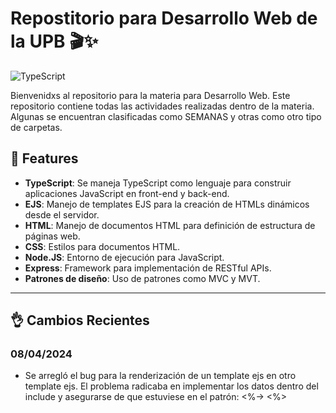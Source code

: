 # Repostitorio para Desarrollo Web de la UPB 🎬✨

![TypeScript](https://upload.wikimedia.org/wikipedia/commons/thumb/4/4c/Typescript_logo_2020.svg/2048px-Typescript_logo_2020.svg.png)

Bienvenidxs al repositorio para la materia para Desarrollo Web. Este repositorio contiene todas las actividades realizadas dentro de la materia. Algunas se encuentran clasificadas como SEMANAS y otras como otro tipo de carpetas.

## 🌟 Features

- **TypeScript**: Se maneja TypeScript como lenguaje para construir aplicaciones JavaScript en front-end y back-end.
- **EJS**: Manejo de templates EJS para la creación de HTMLs dinámicos desde el servidor.
- **HTML**: Manejo de documentos HTML para definición de estructura de páginas web.
- **CSS**: Estilos para documentos HTML.
- **Node.JS**: Entorno de ejecución para JavaScript.
- **Express**: Framework para implementación de RESTful APIs.
- **Patrones de diseño**: Uso de patrones como MVC y MVT.

---

## 👌 Cambios Recientes

### 08/04/2024

- Se arregló el bug para la renderización de un template ejs en otro template ejs. El problema radicaba en implementar los datos dentro del include y asegurarse de que estuviese en el patrón: <%-> <%>
